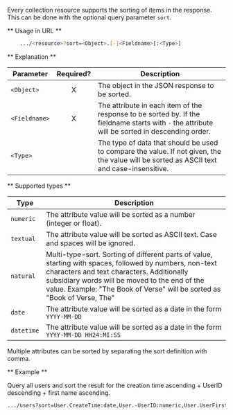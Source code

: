 Every collection resource supports the sorting of items in the response. This can be done with the optional query parameter ```sort```.

** Usage in URL **
``` bash
    .../<resource>?sort=<Object>.[-]<Fieldname>[:<Type>]
```


** Explanation **

|Parameter|Required?|Description|
|-|:-:|-|
|```<Object>```|X|The object in the JSON response to be sorted.|
|```<Fieldname>```|X|The attribute in each item of the response to be sorted by. If the fieldname starts with ```-``` the attribute will be sorted in descending order.|
|```<Type>```||The type of data that should be used to compare the value. If not given, the the value will be sorted as ASCII text and case-insensitive.|


** Supported types **

|Type|Description|
|-|-|
|```numeric```|The attribute value will be sorted as a number (integer or float).|
|```textual```|The attribute value will be sorted as ASCII text. Case and spaces will be ignored.|
|```natural```|Multi-type-sort. Sorting of different parts of value, starting with spaces, followed by numbers, non-text characters and text characters. Additionally subsidiary words will be moved to the end of the value. Example: "The Book of Verse" will be sorted as "Book of Verse, The"|
|```date```|The attribute value will be sorted as a date in the form ```YYYY-MM-DD```|
|```datetime```|The attribute value will be sorted as a date in the form ```YYYY-MM-DD HH24:MI:SS```|

Multiple attributes can be sorted by separating the sort definition with comma. 


** Example **

Query all users and sort the result for the creation time ascending + UserID descending + first name ascending.

``` bash
.../users?sort=User.CreateTime:date,User.-UserID:numeric,User.UserFirstname
```

